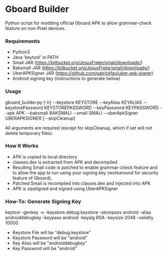 # Gboard Builder #
Python script for modding official Gboard APK to allow grammar-check feature on non-Pixel devices.

### Requirements ###
- Python3
- Java 'keytool' in PATH
- Smali JAR (https://bitbucket.org/JesusFreke/smali/downloads/)
- Baksmali JAR (https://bitbucket.org/JesusFreke/smali/downloads/)
- UberAPKSigner JAR (https://github.com/patrickfav/uber-apk-signer)
- Android signing key (instructions to generate below)

### Usage ###

gboard_builder.py [-h] --keystore KEYSTORE --keyAlias KEYALIAS --keystorePassword KEYSTOREPASSWORD --keyPassword KEYPASSWORD --apk APK --baksmali BAKSMALI --smali SMALI --uberApkSigner UBERAPKSIGNER [--skipCleanup]

All arguments are required (except for skipCleanup, which if set will not delete temporary files).

### How It Works ###

- APK is copied to local directory
- classes.dex is extracted from APK and decompiled 
- Resulting Smali code is patched to enable grammar-check feature and to allow the app to run using your signing key (workaround for security feature of Gboard).
- Patched Smali is recompiled into classes.dex and injected into APK
- APK is zipaligned and signed using UberAPKSigner

### How-To: Generate Signing Key ###

keytool -genkey -v -keystore debug.keystore -storepass android -alias androiddebugkey -keypass android -keyalg RSA -keysize 2048 -validity 10000

* Keystore File will be "debug.keystore"
* Keystore Password will be "android"
* Key Alias will be "androiddebugkey"
* Key Password will be "android"